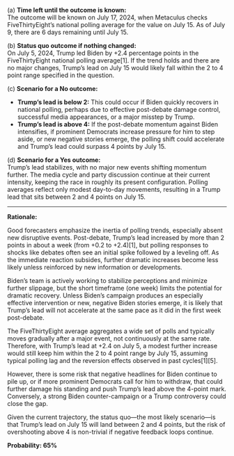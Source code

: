(a) **Time left until the outcome is known:**  
The outcome will be known on July 17, 2024, when Metaculus checks FiveThirtyEight’s national polling average for the value on July 15. As of July 9, there are 6 days remaining until July 15.

(b) **Status quo outcome if nothing changed:**  
On July 5, 2024, Trump led Biden by +2.4 percentage points in the FiveThirtyEight national polling average[1]. If the trend holds and there are no major changes, Trump’s lead on July 15 would likely fall within the 2 to 4 point range specified in the question.

(c) **Scenario for a No outcome:**  
- **Trump’s lead is below 2:** This could occur if Biden quickly recovers in national polling, perhaps due to effective post-debate damage control, successful media appearances, or a major misstep by Trump.
- **Trump’s lead is above 4:** If the post-debate momentum against Biden intensifies, if prominent Democrats increase pressure for him to step aside, or new negative stories emerge, the polling shift could accelerate and Trump’s lead could surpass 4 points by July 15.

(d) **Scenario for a Yes outcome:**  
Trump’s lead stabilizes, with no major new events shifting momentum further. The media cycle and party discussion continue at their current intensity, keeping the race in roughly its present configuration. Polling averages reflect only modest day-to-day movements, resulting in a Trump lead that sits between 2 and 4 points on July 15.

---

**Rationale:**

Good forecasters emphasize the inertia of polling trends, especially absent new disruptive events. Post-debate, Trump’s lead increased by more than 2 points in about a week (from +0.2 to +2.4)[1], but polling responses to shocks like debates often see an initial spike followed by a leveling off. As the immediate reaction subsides, further dramatic increases become less likely unless reinforced by new information or developments.

Biden’s team is actively working to stabilize perceptions and minimize further slippage, but the short timeframe (one week) limits the potential for dramatic recovery. Unless Biden’s campaign produces an especially effective intervention or new, negative Biden stories emerge, it is likely that Trump’s lead will not accelerate at the same pace as it did in the first week post-debate.

The FiveThirtyEight average aggregates a wide set of polls and typically moves gradually after a major event, not continuously at the same rate. Therefore, with Trump’s lead at +2.4 on July 5, a modest further increase would still keep him within the 2 to 4 point range by July 15, assuming typical polling lag and the reversion effects observed in past cycles[1][5].

However, there is some risk that negative headlines for Biden continue to pile up, or if more prominent Democrats call for him to withdraw, that could further damage his standing and push Trump’s lead above the 4-point mark. Conversely, a strong Biden counter-campaign or a Trump controversy could close the gap.

Given the current trajectory, the status quo—the most likely scenario—is that Trump’s lead on July 15 will land between 2 and 4 points, but the risk of overshooting above 4 is non-trivial if negative feedback loops continue.

**Probability: 65%**